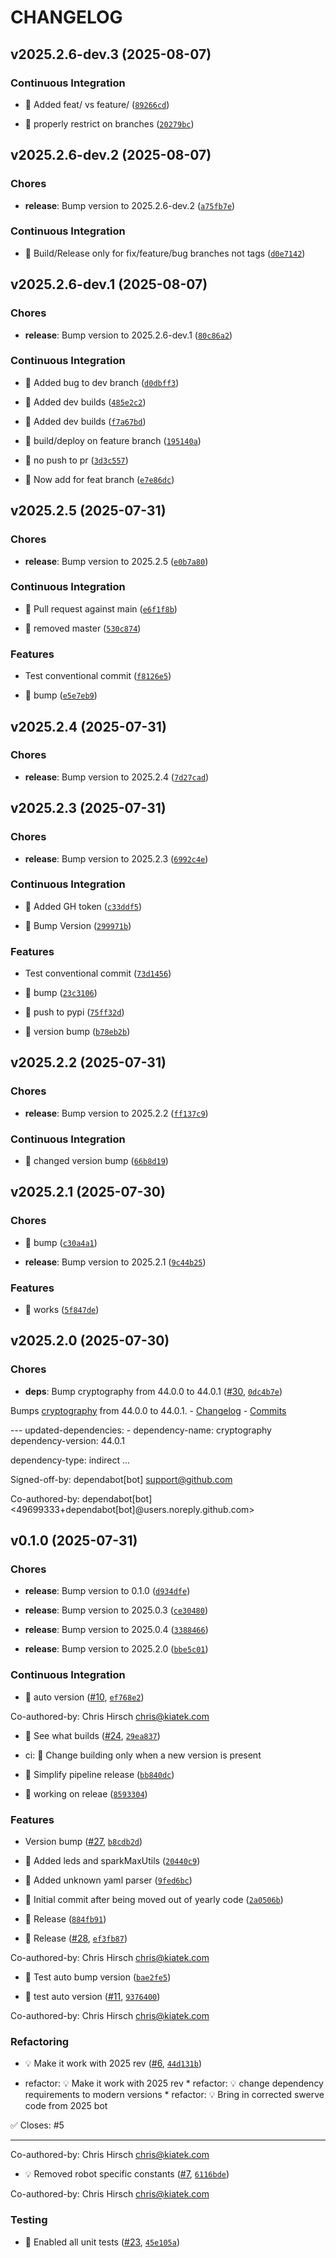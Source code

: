 # CHANGELOG


## v2025.2.6-dev.3 (2025-08-07)

### Continuous Integration

- 🎡 Added feat/ vs feature/
  ([`89266cd`](https://github.com/Raptacon/raptacon3200/commit/89266cd55a6d4991e7d5b85bc99a94d82b342064))

- 🎡 properly restrict on branches
  ([`20279bc`](https://github.com/Raptacon/raptacon3200/commit/20279bcee2ed4aef719d8c8efd287060ed36a9cb))


## v2025.2.6-dev.2 (2025-08-07)

### Chores

- **release**: Bump version to 2025.2.6-dev.2
  ([`a75fb7e`](https://github.com/Raptacon/raptacon3200/commit/a75fb7e1218d16185a73cad0bd978394b91cca99))

### Continuous Integration

- 🎡 Build/Release only for fix/feature/bug branches not tags
  ([`d0e7142`](https://github.com/Raptacon/raptacon3200/commit/d0e714253f8423397e696e6ed4d0793f8e5d1475))


## v2025.2.6-dev.1 (2025-08-07)

### Chores

- **release**: Bump version to 2025.2.6-dev.1
  ([`80c86a2`](https://github.com/Raptacon/raptacon3200/commit/80c86a234dffd2d45b0c4a1b0a3176e761180c29))

### Continuous Integration

- 🎡 Added bug to dev branch
  ([`d0dbff3`](https://github.com/Raptacon/raptacon3200/commit/d0dbff30927ea2f671822f66f81775d9565da089))

- 🎡 Added dev builds
  ([`485e2c2`](https://github.com/Raptacon/raptacon3200/commit/485e2c2e58d643bcea9f1e319edc1accadeef729))

- 🎡 Added dev builds
  ([`f7a67bd`](https://github.com/Raptacon/raptacon3200/commit/f7a67bd8638a41a8bbc6d3bc296697e40c570c54))

- 🎡 build/deploy on feature branch
  ([`195140a`](https://github.com/Raptacon/raptacon3200/commit/195140a844ef2848656efedbffecdfeb3b077aac))

- 🎡 no push to pr
  ([`3d3c557`](https://github.com/Raptacon/raptacon3200/commit/3d3c557bd4807c787ffbea85c314615f3bc2a081))

- 🎡 Now add for feat branch
  ([`e7e86dc`](https://github.com/Raptacon/raptacon3200/commit/e7e86dc495366d209bc2322ba4afbb1186e169a9))


## v2025.2.5 (2025-07-31)

### Chores

- **release**: Bump version to 2025.2.5
  ([`e0b7a80`](https://github.com/Raptacon/raptacon3200/commit/e0b7a80289edbe61b5f04e417019d8a8571493a0))

### Continuous Integration

- 🎡 Pull request against main
  ([`e6f1f8b`](https://github.com/Raptacon/raptacon3200/commit/e6f1f8b4e8191f5f30bcec72430e9b487da3464a))

- 🎡 removed master
  ([`530c874`](https://github.com/Raptacon/raptacon3200/commit/530c874be4ad9f3ee59517b173267dd2e497cb45))

### Features

- Test conventional commit
  ([`f8126e5`](https://github.com/Raptacon/raptacon3200/commit/f8126e5afe12db0485c09905c89f246f1b9523db))

- 🎸 bump
  ([`e5e7eb9`](https://github.com/Raptacon/raptacon3200/commit/e5e7eb9183dbdbe59a97c68967d4689b52118be1))


## v2025.2.4 (2025-07-31)

### Chores

- **release**: Bump version to 2025.2.4
  ([`7d27cad`](https://github.com/Raptacon/raptacon3200/commit/7d27cad1e9a31db68738ebade714497294ab06fa))


## v2025.2.3 (2025-07-31)

### Chores

- **release**: Bump version to 2025.2.3
  ([`6992c4e`](https://github.com/Raptacon/raptacon3200/commit/6992c4ef5bc1d946da632566b2c75bc94276e578))

### Continuous Integration

- 🎡 Added GH token
  ([`c33ddf5`](https://github.com/Raptacon/raptacon3200/commit/c33ddf546190959790240bb51d7ef4615f30dd93))

- 🎡 Bump Version
  ([`299971b`](https://github.com/Raptacon/raptacon3200/commit/299971b2ee8290172acb99bb59f06a8f78f043f9))

### Features

- Test conventional commit
  ([`73d1456`](https://github.com/Raptacon/raptacon3200/commit/73d145686b3727ea3c6452d064defa6fdba28950))

- 🎸 bump
  ([`23c3106`](https://github.com/Raptacon/raptacon3200/commit/23c3106285d21558d5a936481f9a7663b486b107))

- 🎸 push to pypi
  ([`75ff32d`](https://github.com/Raptacon/raptacon3200/commit/75ff32d9d1fa740d40854c030394d68c603b5501))

- 🎸 version bump
  ([`b78eb2b`](https://github.com/Raptacon/raptacon3200/commit/b78eb2b097a3d4efc8d6b649af3bcadaccad5b3f))


## v2025.2.2 (2025-07-31)

### Chores

- **release**: Bump version to 2025.2.2
  ([`ff137c9`](https://github.com/Raptacon/raptacon3200/commit/ff137c962a0921eda86ae6fb6d0bc05861a15ac4))

### Continuous Integration

- 🎡 changed version bump
  ([`66b8d19`](https://github.com/Raptacon/raptacon3200/commit/66b8d190cdb95265ecedd1fca9374c19929472dc))


## v2025.2.1 (2025-07-30)

### Chores

- 🤖 bump
  ([`c30a4a1`](https://github.com/Raptacon/raptacon3200/commit/c30a4a12cf8abf8823ecd96b3cc78be7eb5df96b))

- **release**: Bump version to 2025.2.1
  ([`9c44b25`](https://github.com/Raptacon/raptacon3200/commit/9c44b2597e0a0f8967cf64c1f499f1e9ea6ef9b2))

### Features

- 🎸 works
  ([`5f847de`](https://github.com/Raptacon/raptacon3200/commit/5f847de7da13c78c8ce01009a33db56cc4b592ab))


## v2025.2.0 (2025-07-30)

### Chores

- **deps**: Bump cryptography from 44.0.0 to 44.0.1
  ([#30](https://github.com/Raptacon/raptacon3200/pull/30),
  [`0dc4b7e`](https://github.com/Raptacon/raptacon3200/commit/0dc4b7e3a32d160fece4d2ded743b1e534a439ae))

Bumps [cryptography](https://github.com/pyca/cryptography) from 44.0.0 to 44.0.1. -
  [Changelog](https://github.com/pyca/cryptography/blob/main/CHANGELOG.rst) -
  [Commits](https://github.com/pyca/cryptography/compare/44.0.0...44.0.1)

--- updated-dependencies: - dependency-name: cryptography dependency-version: 44.0.1

dependency-type: indirect ...

Signed-off-by: dependabot[bot] <support@github.com>

Co-authored-by: dependabot[bot] <49699333+dependabot[bot]@users.noreply.github.com>


## v0.1.0 (2025-07-31)

### Chores

- **release**: Bump version to 0.1.0
  ([`d934dfe`](https://github.com/Raptacon/raptacon3200/commit/d934dfe6544f0d17edaf6f2417e5b98c11120d44))

- **release**: Bump version to 2025.0.3
  ([`ce30480`](https://github.com/Raptacon/raptacon3200/commit/ce3048051ec03898e61d1e46005040abb5b71a03))

- **release**: Bump version to 2025.0.4
  ([`3388466`](https://github.com/Raptacon/raptacon3200/commit/3388466dca7c6033481e4dce874407a176ae13bb))

- **release**: Bump version to 2025.2.0
  ([`bbe5c01`](https://github.com/Raptacon/raptacon3200/commit/bbe5c01c8833d02f94842fa26cc899e815a738e0))

### Continuous Integration

- 🎡 auto version ([#10](https://github.com/Raptacon/raptacon3200/pull/10),
  [`ef768e2`](https://github.com/Raptacon/raptacon3200/commit/ef768e2c0be57a4c193a730c91cdb639f6452b7e))

Co-authored-by: Chris Hirsch <chris@kiatek.com>

- 🎡 See what builds ([#24](https://github.com/Raptacon/raptacon3200/pull/24),
  [`29ea837`](https://github.com/Raptacon/raptacon3200/commit/29ea837fe946469ab07da5dacb2989d72abd0836))

* ci: 🎡 Change building only when a new version is present

- 🎡 Simplify pipeline release
  ([`bb840dc`](https://github.com/Raptacon/raptacon3200/commit/bb840dc44c2fb263891e1b9c5f991ac7b7d332e1))

- 🎡 working on releae
  ([`8593304`](https://github.com/Raptacon/raptacon3200/commit/85933046b8c42c502dbc133955685723685a61ba))

### Features

- Version bump ([#27](https://github.com/Raptacon/raptacon3200/pull/27),
  [`b8cdb2d`](https://github.com/Raptacon/raptacon3200/commit/b8cdb2d622f437962ed329c18445b999cab84784))

- 🎸 Added leds and sparkMaxUtils
  ([`20440c9`](https://github.com/Raptacon/raptacon3200/commit/20440c957f857e26a00195b36495b4913621019f))

- 🎸 Added unknown yaml parser
  ([`9fed6bc`](https://github.com/Raptacon/raptacon3200/commit/9fed6bcf3633958974fe535f5bbc880152f654e3))

- 🎸 Initial commit after being moved out of yearly code
  ([`2a0506b`](https://github.com/Raptacon/raptacon3200/commit/2a0506bdded6dd575ebaafc012a683a810c98350))

- 🎸 Release
  ([`884fb91`](https://github.com/Raptacon/raptacon3200/commit/884fb91770590911bbaa9536beed28d3ad7e79dd))

- 🎸 Release ([#28](https://github.com/Raptacon/raptacon3200/pull/28),
  [`ef3fb87`](https://github.com/Raptacon/raptacon3200/commit/ef3fb87c98a9d0b3d6d778157a6d97e89f4c876f))

Co-authored-by: Chris Hirsch <chris@kiatek.com>

- 🎸 Test auto bump version
  ([`bae2fe5`](https://github.com/Raptacon/raptacon3200/commit/bae2fe5c479fc245f495f70ad92aa6ce041538c0))

- 🎸 test auto version ([#11](https://github.com/Raptacon/raptacon3200/pull/11),
  [`9376400`](https://github.com/Raptacon/raptacon3200/commit/9376400b6d15f043b7e6383bb5c27c505b2f985e))

Co-authored-by: Chris Hirsch <chris@kiatek.com>

### Refactoring

- 💡 Make it work with 2025 rev ([#6](https://github.com/Raptacon/raptacon3200/pull/6),
  [`44d131b`](https://github.com/Raptacon/raptacon3200/commit/44d131b390a09895cd1847978ee8213185223aac))

* refactor: 💡 Make it work with 2025 rev * refactor: 💡 change dependency requirements to modern
  versions * refactor: 💡 Bring in corrected swerve code from 2025 bot

✅ Closes: #5

---------

Co-authored-by: Chris Hirsch <chris@kiatek.com>

- 💡 Removed robot specific constants ([#7](https://github.com/Raptacon/raptacon3200/pull/7),
  [`6116bde`](https://github.com/Raptacon/raptacon3200/commit/6116bde106b0438afa56f0bd08483e24b7668f6e))

Co-authored-by: Chris Hirsch <chris@kiatek.com>

### Testing

- 💍 Enabled all unit tests ([#23](https://github.com/Raptacon/raptacon3200/pull/23),
  [`45e105a`](https://github.com/Raptacon/raptacon3200/commit/45e105a939aaaf4db5c0e1d1bbd8cb530f9c9672))
